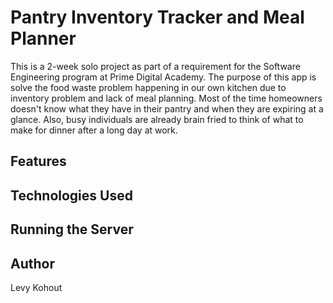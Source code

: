 # Pantry Inventory Tracker and Meal Planner

This is a 2-week solo project as part of a requirement for the Software Engineering program at Prime Digital Academy. The purpose of this app is solve the food waste problem happening in our own kitchen
due to inventory problem and lack of meal planning. Most of the time homeowners doesn't know what they
have in their pantry and when they are expiring at a glance. Also, busy individuals are already brain fried to think of what to make for dinner after a long day at work.

## Features

## Technologies Used

## Running the Server

## Author
Levy Kohout
